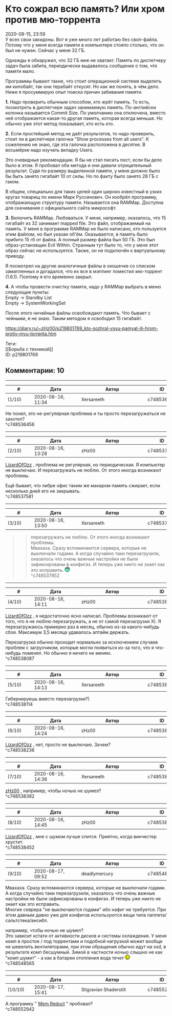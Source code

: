 Кто сожрал всю память? Или хром против мю-торрента
==================================================

  
2020-08-15, 23:59  
 У всех свои закидоны. Вот я уже много лет работаю без своп-файла. Потому что у меня всегда памяти в компьютере стояло столько, что он был не нужен. Сейчас у меня 32 ГБ.   
   
 Однажды я обнаружил, что 32 ГБ мне не хватает. Память по диспетчеру задач была забита, периодически выдавалось сообщение о том, что памяти мало.   
   
 Программы бывают такие, что стоит операционной системе выделить им килобайт, так они терабайт откусят. Но как же понять, в чём дело. Ниже я просуммирую опыт поиска причин забивания памяти.   
   
  **1.**  Надо проверить обычным способом, кто жрёт память. То есть, посмотреть в диспетчере задач занимаемую память. По-английски колонка называется Commit Size. По умолчанию она отключена, вместо неё отображается какая-то другая память, которая всегда меньше. Но обычно уже этот метод показывает, кто есть кто.   
   
  **2.**  Если простейший метод не даёт результатов, то надо проверить, стоит ли в диспетчере галочка "Show processes from all users". К сожелению не знаю, где эта галочка расположена в десятке. В восьмёрке надо изучать вкладку Users.   
   
 Это очевидные рекомендации. Я бы не стал писать пост, если бы дело было в этом. Я пробовал оба метода и они давали отрицательный результат. Судя по размеру выделенной памяти, у меня должно было бы быть занято гигабайт 10 от силы. Но по факту было занято 28 ГБ с гаком.   
   
 В общем, специально для таких целей один широко известный в узких кругах товарищ по имени Марк Руссинович. Он изобрёл программу, отображающую структуру памяти. Называется она RAMMap. Доступна для скачивания с официального сайта микрософт.   
   
  **3.**  Включить RAMMap. Любоваться. У меня, например, оказалось, что 15 гигабайт из 32 занимает mapped file. Это файл, отображаемый на память. У меня в программе RAMMap не было написано, кто пользуется этим файлом, но был указан об'ём. Оказывается, в память было прибито 15 гб от файла. А полный размер файла был 50 ГБ. Это был образ-установщик Evil Within. Странным тут было то, что у меня этот образ сейчас не используется. Также, он не подключён к виртуальному приводу.   
   
 Я посмотрел на другие аналогичные файлы в окошечке со списком замапленных и догадался, что их все в мэппинг поместил мю-торрент (1.6.1). Поэтому я его временно закрыл.   
   
  **4.**  А чтобы провести очистку памяти, надо у RAMMap выбрать в меню следующие пункты:   
 Empty -> Standby List   
 Empty -> SystemWorkingSet   
   
 После этого ничейные файлы освобождают память. Что бывает с чейными, я не знаю. Таким методом я освободил 15 гигабайт.   
  
<https://diary.ru/~zHz00/p219801769_kto-sozhral-vsyu-pamyat-ili-hrom-protiv-myu-torrenta.htm>  
  
Теги:  
[[Борьба с техникой]]  
ID: p219801769  


Комментарии: 10
---------------

  


---



|         #         |              Дата              |                     Автор                     |           ID           |
| --- | --- | --- | --- |
| (1/10) | 2020-08-16, 11:34 | Xersareeth | c748536456 |

  
 Не понял, это не-регулярная проблема и ты просто перезагружаться не захотел?   
 ^c748536456

---



|         #         |              Дата              |                     Автор                     |           ID           |
| --- | --- | --- | --- |
| (2/10) | 2020-08-16, 13:28 | zHz00 | c748537581 |

  
  [LizardOfOzz](http://LizardsBurrow.diary.ru "One more night")  , проблема не регулярная, но периодическая. Я компьютер не выключаю. И перезагружать не люблю. От этого иногда возникают проблемы.   
   
 Ещё бывает, что либре офис таким же макаром память сжирает, если несколько дней его не закрывать.   
 ^c748537581

---



|         #         |              Дата              |                     Автор                     |           ID           |
| --- | --- | --- | --- |
| (3/10) | 2020-08-16, 13:50 | Xersareeth | c748537852 |

  
 >> перезагружать не люблю. От этого иногда возникают проблемы.   
 Мвахаха. Сразу вспоминаются сервера, которые не выключали годами. А когда случайно таки перезагрузили, оказалось что очень важные настройки не были зафиксированы в конфигах. И теперь уже никто не знает как это исправить. ![:lol:](pics/1135.gif)   
 ^c748537852

---



|         #         |              Дата              |                     Автор                     |           ID           |
| --- | --- | --- | --- |
| (4/10) | 2020-08-16, 14:11 | zHz00 | c748538087 |

  
  [LizardOfOzz](http://LizardsBurrow.diary.ru "One more night")  , я недостаточно ясно написал. Проблемы возникают от того, что я не люблю перезагружать, а не от самой перезагрузки Х). Я перезагружаюсь примерно раз в месяц, обычно из-за какого-нибудь сбоя. Максимум 3,5 месяца удавалось аптайм держать.   
   
 Перезагрузка обычно проходит нормально за исключением случаев проблем с загрузчиком, которые могли появиться из-за того, что я что-нибудь поменял. Но обычно я ничего не меняю.   
 ^c748538087

---



|         #         |              Дата              |                     Автор                     |           ID           |
| --- | --- | --- | --- |
| (5/10) | 2020-08-16, 14:13 | Xersareeth | c748538114 |

  
 Гибернируешь вместо перезагрузки?)   
 ^c748538114

---



|         #         |              Дата              |                     Автор                     |           ID           |
| --- | --- | --- | --- |
| (6/10) | 2020-08-16, 14:24 | zHz00 | c748538236 |

  
  [LizardOfOzz](http://LizardsBurrow.diary.ru "One more night")  , нет, просто не выключаю. Зачем?   
 ^c748538236

---



|         #         |              Дата              |                     Автор                     |           ID           |
| --- | --- | --- | --- |
| (7/10) | 2020-08-16, 14:38 | Xersareeth | c748538382 |

  
  [zHz00](https://zHz00.diary.ru "Untitled")  , например, чтобы ночью не шумел?   
 ^c748538382

---



|         #         |              Дата              |                     Автор                     |           ID           |
| --- | --- | --- | --- |
| (8/10) | 2020-08-16, 14:45 | zHz00 | c748538452 |

  
  [LizardOfOzz](http://LizardsBurrow.diary.ru "One more night")  , мне с шумом лучше спится. Приятно, когда винчестер хрустит.   
 ^c748538452

---



|         #         |              Дата              |                     Автор                     |           ID           |
| --- | --- | --- | --- |
| (9/10) | 2020-08-17, 09:52 | deadlymercury | c748548565 |

  
    
 Мвахаха. Сразу вспоминаются сервера, которые не выключали годами. А когда случайно таки перезагрузили, оказалось что очень важные настройки не были зафиксированы в конфигах. И теперь уже никто не знает как это исправить.    
 Многие севрера "не выключаются годами" ибо нафиг не требуется. При этом давным давно уже для конфигов используются вещи типа паппета/сальтстека/ансибл.   
   
  например, чтобы ночью не шумел?    
 Это зависит кстати от активности дисков и системы охлаждения. У меня комп в простое / под торрентами и подобной нагрузкой может вообще не шевелить вентиляторами, при этом обращения обычно идут на ssd, в результате комп бесшумный. Зимой в частности ночью слышно не как "комп шумит" - а как в батареи отопления вода течет ![:)](pics/3.gif)   
 ^c748548565

---



|         #         |              Дата              |                     Автор                     |           ID           |
| --- | --- | --- | --- |
| (10/10) | 2020-08-17, 15:41 | Stigravian Shaderstill | c748552942 |

  
 А програмку "  [Mem Reduct](https://www.henrypp.org/product/memreduct)  " пробовал?   
 ^c748552942
